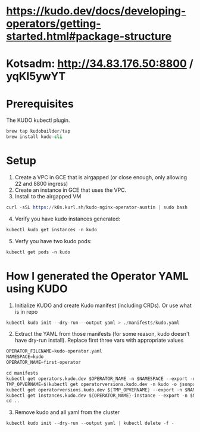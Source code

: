 # https://kudo.dev/docs/developing-operators/getting-started.html#package-structure
# Kotsadm: http://34.83.176.50:8800 / yqKI5ywYT

# Prerequisites

The KUDO kubectl plugin. 
```s
brew tap kudobuilder/tap
brew install kudo-cli
```


# Setup
1. Create a VPC in GCE that is airgapped (or close enough, only allowing 22 and 8800 ingress)
2. Create an instance in GCE that uses the VPC. 
3. Install to the airgapped VM
```s
curl -sSL https://k8s.kurl.sh/kudo-nginx-operator-austin | sudo bash
```
4. Verify you have kudo instances generated: 
```s
kubectl kudo get instances -n kudo
```
5. Verfy you have two kudo pods: 
```s
kubectl get pods -n kudo
```


# How I generated the Operator YAML using KUDO
1. Initialize KUDO and create Kudo manifest (including CRDs). Or use what is in repo 
```s
kubectl kudo init --dry-run --output yaml > ./manifests/kudo.yaml
```
2. Extract the YAML from those manifests (for some reason, kudo doesn't have dry-run install). Replace first three vars with appropriate values
```s
OPERATOR_FILENAME=kudo-operator.yaml
NAMESPACE=kudo
OPERATOR_NAME=first-operator

cd manifests
kubectl get operators.kudo.dev $OPERATOR_NAME -n $NAMESPACE --export -n $NAMESPACE -o yaml > $OPERATOR_FILENAME && echo --- >> $OPERATOR_FILENAME
TMP_OPVERNAME=$(kubectl get operatorversions.kudo.dev -n kudo -o jsonpath="{.items[?(@.spec.operator.name==\"${OPERATOR_NAME}\")].metadata.name}")
kubectl get operatorversions.kudo.dev ${TMP_OPVERNAME} --export -n $NAMESPACE -o yaml >> $OPERATOR_FILENAME && echo --- >> $OPERATOR_FILENAME
kubectl get instances.kudo.dev ${OPERATOR_NAME}-instance --export -n $NAMESPACE -o yaml >> $OPERATOR_FILENAME && echo --- >> $OPERATOR_FILENAME
cd ..
```
3. Remove kudo and all yaml from the cluster
```s
kubectl kudo init --dry-run --output yaml | kubectl delete -f -
```